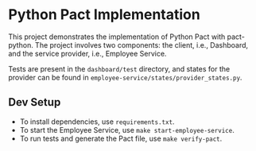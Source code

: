 # Python Pact Implementation

This project demonstrates the implementation of Python Pact with pact-python. The project involves two components: the client, i.e., Dashboard, and the service provider, i.e., Employee Service.

Tests are present in the `dashboard/test` directory, and states for the provider can be found in `employee-service/states/provider_states.py`.

## Dev Setup
- To install dependencies, use `requirements.txt`.
- To start the Employee Service, use `make start-employee-service`.
- To run tests and generate the Pact file, use `make verify-pact`.
